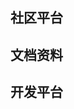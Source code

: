 <script setup>
import CardContent from "../../src/components/tool-item-card/content.vue";
import CardItem from "../../src/components/tool-item-card/index.vue"
</script>

## 社区平台

<CardContent>
	<CardItem link="https://juejin.cn/" desc="精品技术分享的中文社区" title="稀土掘金"
	img="/img/gold.svg">
	</CardItem>
	<CardItem link="https://segmentfault.com/" desc="中国领先的开发者技术社区" title="思否"
	img="/img/sf.png">
	</CardItem>
	<CardItem link="https://stackoverflow.com/" desc="全球最大的技术问答类在线社区，几乎可以找到所有问题的答案" title="stackOverflow"
	img="/img/stackoverflow.png">
	</CardItem>
</CardContent>

## 文档资料

<CardContent>
	<CardItem link="https://developer.mozilla.org/zh-CN/docs/Web" desc="最权威的面向 Web 开发者的文档" title="MDN Web Docs"
	img="/img/mdn.png">
	</CardItem>
	<CardItem link="https://segmentfault.com/" desc="阮一峰的 ES6 入门教程" title="ES6 入门教程"
	img="/img/es6.png">
	</CardItem>
	<CardItem link="https://stackoverflow.com/" desc="全球最大的技术问答类在线社区，几乎可以找到所有问题的答案" title="stackOverflow"
	img="/img/stackoverflow.png">
	</CardItem>
	<CardItem link="https://ts.yayujs.com/" desc="JavaScript 的超集" title="TypeScript"
	img="/img/TypeScript.png">
	</CardItem>
</CardContent>

## 开发平台

<CardContent>
	<CardItem link="https://mp.weixin.qq.com/" desc="微信官方小程序、公众号开发平台" title="微信公众平台"
	img="/img/wechat.svg">
	</CardItem>
	<CardItem link="https://open.alipay.com/" desc="支付宝开放平台，包含小程序、生活号、第三方应用、web、loT开发" title="支付宝开放平台"
	img="/img/Alipay.svg">
	</CardItem>
	<CardItem link="https://microapp.bytedance.com/" desc="字节跳动小程序、小游戏开发平台" title="字节小程序"
	img="/img/bytedance.png">
	</CardItem>
	<CardItem link="https://developer.huawei.com/cn/" desc="华为开发者平台：终端开发、云计算开发" title="华为开发者平台"
	img="/img/huawei.png">
	</CardItem>
</CardContent>

